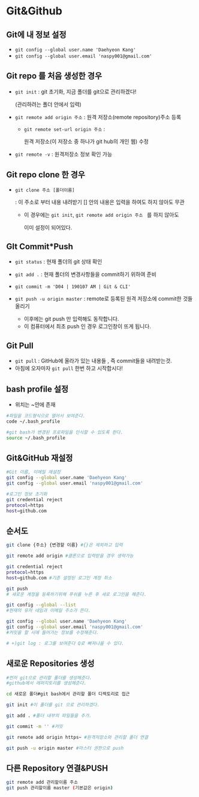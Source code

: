 # Git&Github

## Git에 내 정보 설정

* `git config --global user.name 'Daehyeon Kang'`
* `git config --global user.email 'naspy001@gmail.com'`

## Git repo 를 처음 생성한 경우

* `git init` : git 초기화, 지금 폴더를 git으로 관리하겠다!	

  (관리하려는 폴더 안에서 입력)

* `git remote add origin 주소` : 원격 저장소(remote repository)주소 등록

  * `git remote set-url origin 주소` : 

    원격 저장소(이 저장소 중 하나가 git hub의 개인 웹) 수정

* ` git remote -v `  : 원격저장소 정보 확인 가능



## Git repo clone 한 경우

* `git clone 주소 [폴더이름]` 

  : 이 주소로 부터 내용 내려받기 [] 안의 내용은 입력을 하여도 하지 않아도 무관

  * 이 경우에는 `git init`, `git remote add origin 주소 ` 를 하지 않아도

    이미 설정이 되어있다.

## GIt Commit*Push

* `git status`  : 현재 폴더의 git 상태 확인

* `git add .`  : 현재 폴더의 변경사항들을 commit하기 위하여 준비

* `git commit -m 'D04 | 190107 AM | Git & CLI' ` 

* `git push -u origin master` : remote로 등록된 원격 저장소에 commit한 것들 올리기
  * 이후에는 git push  만 입력해도 동작합니다.
  * 이 컴퓨터에서 최초 push 인 경우 로그인창이 뜨게 됩니다.

## Git Pull

* `git pull`  : GitHub에 올라가 있는 내용들 , 즉 commit들을 내려받는것.
* 아침에 오자마자 `git pull` 한번 하고 시작합시다!



## bash profile 설정

* 위치는 ~안에 존재

``` bash
#파일을 코드형식으로 열어서 보여준다.
code ~/.bash_profile

#git bash가 변경된 프로파일을 인식할 수 있도록 한다.
source ~/.bash_profile
```



## Git&GitHub 재설정

```bash
#Git 이름, 이메일 재설정 
git config --global user.name 'Daehyeon Kang'
git config --global user.email 'naspy001@gmail.com'

#로그인 정보 초기화
git credential reject
protocol=https
host=github.com 

```

## 순서도

```bash
git clone {주소} {변경할 이름} #{}은 제외하고 입력

git remote add origin #클론으로 입력받을 경우 생략가능

git credential reject
protocol=https
host=github.com #기존 설정된 로그인 계정 취소

git push 
# 새로운 계정을 등록하기위해 푸쉬를 누른 후 새로 로그인을 해준다.

git config --global --list
#현재의 유저 네임과 이메일 주소가 뜬다.

git config --global user.name 'Daehyeon Kang'
git config --global user.email 'naspy001@gmail.com'
#커밋을 할 시에 들어가는 정보를 수정해준다.

# +)git log : 로그를 보여준다 Q로 빠져나올 수 있다.

```



## 새로운 Repositories 생성

```bash
#먼저 git으로 관리할 폴더를 생성해준다.
#github에서 레퍼지토리를 생성해준다.

cd 새로운 폴더#git bash에서 관리할 폴더 디렉토리로 접근

git init #이 폴더를 git 으로 관리하겠다.

git add . #폴더 내부의 파일들을 추가.

git commit -m '' #커밋

git remote add origin https~ #원격저장소와 관리할 폴더 연결

git push -u origin master #마스터 권한으로 push

```



## 다른 Repository 연결&PUSH

```bash
git remote add 관리할이름 주소
git push 관리할이름 master (기본값은 origin)
```



